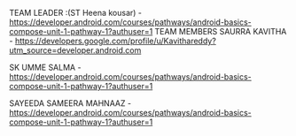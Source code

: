 TEAM LEADER :(ST Heena kousar) - https://developer.android.com/courses/pathways/android-basics-compose-unit-1-pathway-1?authuser=1
TEAM MEMBERS
SAURRA KAVITHA          - https://developers.google.com/profile/u/Kavithareddy?utm_source=developer.android.com

SK UMME SALMA           - https://developer.android.com/courses/pathways/android-basics-compose-unit-1-pathway-1?authuser=1

SAYEEDA SAMEERA MAHNAAZ - https://developer.android.com/courses/pathways/android-basics-compose-unit-1-pathway-1?authuser=1
